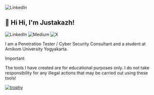 ![LinkedIn](https://i.ibb.co/CWFvKqP/2024-02-20-09-01.png)
## 👋 Hi Hi, I'm Justakazh!
![LinkedIn](https://img.shields.io/badge/linkedin-%230077B5.svg?style=for-the-badge&logo=linkedin&logoColor=white)
![Medium](https://img.shields.io/badge/Medium-12100E?style=for-the-badge&logo=medium&logoColor=white)
![X](https://img.shields.io/badge/X-%23000000.svg?style=for-the-badge&logo=X&logoColor=white)

I am a Penetration Tester / Cyber Security Consultant and a student at Amikom University Yogyakarta.

> [!IMPORTANT]
> The tools I have created are for educational purposes only. I do not take responsibility for any illegal actions that may be carried out using these tools!

[![trophy](https://github-profile-trophy.vercel.app/?username=justakazh&theme=onedark)](https://github.com/justakazh)



